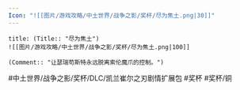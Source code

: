 ```yaml
---
Icon: "![[图片/游戏攻略/中土世界/战争之影/奖杯/尽为焦土.png|30]]"
---
```

```ad-common-bronze-trophy
title: (Title:: "尽为焦土")
![[图片/游戏攻略/中土世界/战争之影/奖杯/尽为焦土.png|100]]

(Comment:: "让瑟瑞苟斯特永远脱离索伦魔爪的控制。")
```

#中土世界/战争之影/奖杯/DLC/凯兰崔尔之刃剧情扩展包 #奖杯 #奖杯/铜
